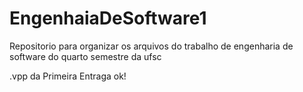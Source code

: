# EngenhaiaDeSoftware1
Repositorio para organizar os arquivos do trabalho de engenharia de software do quarto semestre da ufsc

.vpp da Primeira Entraga ok!

